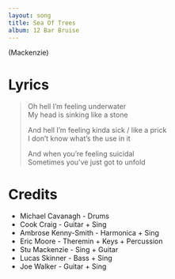 ```yaml
---
layout: song
title: Sea Of Trees
album: 12 Bar Bruise
---
```


(Mackenzie)

# Lyrics

> Oh hell I’m feeling underwater   
> My head is sinking like a stone   
>    
> And hell I’m feeling kinda sick / like a prick   
> I don’t know what’s the use in it   
>    
> And when you’re feeling suicidal   
> Sometimes you’ve just got to unfold   

# Credits

* Michael Cavanagh - Drums  
* Cook Craig - Guitar + Sing  
* Ambrose Kenny-Smith - Harmonica + Sing  
* Eric Moore - Theremin + Keys + Percussion  
* Stu Mackenzie - Sing + Guitar  
* Lucas Skinner - Bass + Sing  
* Joe Walker - Guitar + Sing  
